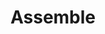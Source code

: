 ---
git: https://github.com/assemble/assemble
logohandle: assembleio
sort: assemble
title: Assemble
website: http://assemble.io/
---
